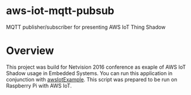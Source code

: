 # aws-iot-mqtt-pubsub
MQTT publisher/subscriber for presenting AWS IoT Thing Shadow

# Overview

This project was build for Netvision 2016 conference as exaple of AWS IoT Shadow usage 
in Embedded Systems. You can run this application in conjunction with [awsIotExample](https://github.com/rafalkorszun/awsIotExample).
This script was prepared to be run on Raspberry Pi with AWS IoT.

